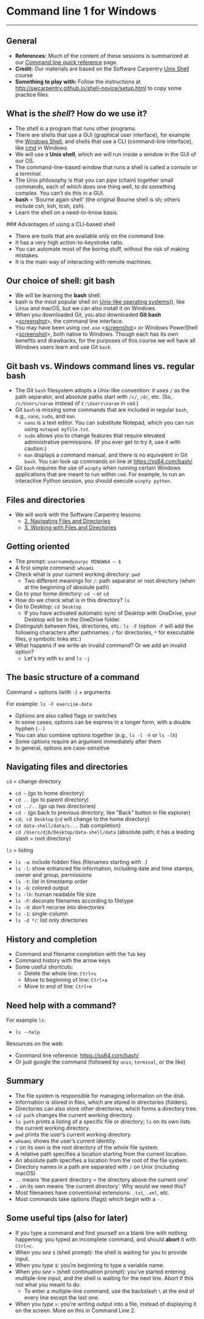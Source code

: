 # Command line 1 for Windows
____

## General

* **References:** Much of the content of these sessions is summarized at our [Command line quick reference](command_resources.md) page.
* **Credit:** Our materials are based on the Software Carpentry [Unix Shell](http://swcarpentry.github.io/shell-novice/) course
* **Something to play with:** Follow the instructions at <http://swcarpentry.github.io/shell-novice/setup.html> to copy some practice files.	

## What is the *shell*? How do we use it?

* The *shell* is a program that runs other programs. <!-- The shell is still a program, which takes input and gives output. The input is a command, though, so it seems as though we’re doing something different. In reality, using command line is no different than using any other program.-->
* There are shells that use a GUI (graphical user interface), for example the [Windows Shell](https://docs.microsoft.com/en-us/windows/win32/shell/shell-entry), and shells that use a CLI (command-line interface), like [cmd](https://en.wikipedia.org/wiki/Cmd.exe) in Windows. <!-- What is important to know is that the shell is the outermost layer around the operating system, and there is no one-to-one correspondence between an OS and a shell, although some shells are typically made for a specific OS. In Windows, for example, there are two CLI-based shells that come preinstalled, i.e. cmd and PowerShell, and others can be installed afterwards. -->
* We will use a **Unix shell**, which we will run inside a window in the GUI of our OS. <!-- macOS and Linux are Unix-like OS's, and come with a Unix shell preinstalled; but we can install one in Windows too. -->
* The command-line-based window that runs a shell is called a *console* or a *terminal*.
* The Unix philosophy is that you can _pipe_ (chain) together small commands, each of which does one thing well, to do something complex. You can’t do this in a GUI.
* **bash** = ‘Bourne again shell’ (the original Bourne shell is sh; others include csh, ksh, tcsh, zsh). <!-- We use and recommend bash. There are many different shells, some of which you end up downloading with program packages like Python.-->
* Learn the shell on a need-to-know basis. <!--There are commands you’ll use every day, some you’ll use for special purposes (and you’ll look up how they work when you need them), and some that you’ll never need.-->

### Advantages of using a CLI-based shell

* There are tools that are available only on the command line.
* It has a very high action-to-keystroke ratio.
* You can automate most of the boring stuff, without the risk of making mistakes.
* It is the main way of interacting with remote machines.

## Our choice of shell: git bash

* We will be learning the **bash** shell.
* bash is the most popular shell on [Unix-like operating systems](https://en.wikipedia.org/wiki/Unix-like)(), like Linux and macOS, but we can also install it on Windows.
* When you downloaded Git, you also downloaded **Git bash** <[screenshot](images/command_1_gitbash.png)>, the command line interface.
* You may have been using `cmd.exe` <[screenshot](images/getting_to_know_cmd.png)> or Windows PowerShell <[screenshot](images/command_1_powershell.png)>, both native to Windows. Though each has its own benefits and drawbacks, for the purposes of this course we will have all Windows users learn and use Git `bash`.

## Git bash vs. Windows command lines vs. regular bash

* The Git `bash` filesystem adopts a Unix-like convention: it uses `/` as the path separator, and absolute paths start with `/c/`, `/d/`, etc. (So, `/c/Users/narae` instead of `C:\Users\narae` in `cmd`.)
* Git `bash` is missing some commands that are included in regular `bash`, e.g., `nano`, `sudo`, and `man`.
	* `nano` is a text editor. You can substitute Notepad, which you can run using `notepad myfile.txt`.
	* `sudo` allows you to change features that require elevated administrative permissions. (If you ever get to try it, use it with caution.)
	* `man` displays a command manual, and there is no equivalent in Git `bash`. You can look up commands on line at <https://ss64.com/bash/>.
* Git `bash` requires the use of `winpty` when running certain Windows applications that are meant to run within `cmd`. For example, to run an interactive Python session, you should execute `winpty python`.

## Files and directories
* We will work with the Software Carpentry lessons:
  * [2. Navigating Files and Directories](http://swcarpentry.github.io/shell-novice/02-filedir/)
  * [3. Working with Files and Directories](http://swcarpentry.github.io/shell-novice/03-create/)

## Getting oriented

* The prompt: `username@yourpc MINGW64 ~ $`
* A first simple command: `whoami`
* Check what is your current working directory: `pwd`
	* Two different meanings for `/`: path separator or root directory (when at the beginning of absolute path)
* Go to your home directory: `cd ~` or `cd`
* How do we check what is in this directory? `ls`
* Go to Desktop: `cd Desktop`
	* If you have activated automatic sync of Desktop with OneDrive, your Desktop will be in the OneDrive folder.
* Distinguish between files, directories, etc.: `ls -F` (option `-F` will add the following characters after pathnames: `/` for directories, `*` for executable files, `@` symbolic links etc.)
* What happens if we write an invalid command? Or we add an invalid option?
	* Let's try with `ks` and `ls -j`

## The basic structure of a command

Command + options (with `-`) + arguments

For example: `ls -F exercise-data`

* Options are also called flags or switches
* In some cases, options can be express in a longer form, with a double hyphen (`--`)
* You can also combine options together (e.g., `ls -l -h` or `ls -lh`)
* Some options require an argument immediately after them
* In general, options are case-sensitive

## Navigating files and directories

`cd` = change directory
* `cd ~` (go to home directory)
* `cd ..` (go to parent directory)
* `cd ../..` (go up two directories)
* `cd -` (go back to previous directory; like "Back" button in file explorer)
* `cd; cd Desktop` (`cd` will change to the home directory)
* `cd data-shell/data/s...` (tab completion)
* `cd /Users/djb/Desktop/data-shell/data` (absolute path; it has a leading slash = root directory)

`ls` = listing
* `ls -a`: include hidden files (filenames starting with `.`)
* `ls -l`: show enhanced file information, including date and time stamps, owner and group, permissions
* `ls -t`: list in timestamp order
* `ls -G`: colored output
* `ls -lh`: human readable file size
* `ls -F`: decorate filenames according to filetype
* `ls -d`: don’t recurse into directories
* `ls -1`: single-column
* `ls -d */`: list only directories

## History and completion

* Command and filename completion with the `Tab` key
* Command history with the arrow keys
* Some useful shortcuts:
	* Delete the whole line: `Ctrl+u`
	* Move to beginning of line: `Ctrl+a`
	* Move to end of line: `Ctrl+e`

## Need help with a command?

For example `ls`:
* `ls --help`

Resources on the web:
* Command line reference: <https://ss64.com/bash/>
* Or just google the command (followed by `unix`, `terminal`, or the like)

## Summary

* The file system is responsible for managing information on the disk.
* Information is stored in files, which are stored in directories (folders).
* Directories can also store other directories, which forms a directory tree.
* `cd path` changes the current working directory.
* `ls path` prints a listing of a specific file or directory; `ls` on its own lists the current working directory.
* `pwd` prints the user’s current working directory.
* `whoami` shows the user’s current identity.
* `/` on its own is the root directory of the whole file system.
* A relative path specifies a location starting from the current location.
* An absolute path specifies a location from the root of the file system.
* Directory names in a path are separated with `/` on Unix (including macOS)
* `..` means ‘the parent directory = the directory above the current one’
* `.` on its own means ‘the current directory’. Why would we need this?
* Most filenames have conventional extensions: `.txt`, `.xml`, etc.
* Most commands take options (flags) which begin with a `-`.

## Some useful tips (also for later)

* If you type a command and find yourself on a blank line with nothing happening: you typed an incomplete command, and should **abort** it with `Ctrl+c`.
* When you *see* `$` (shell prompt): the shell is waiting for you to provide input.
* When you *type* `$`: you’re beginning to type a variable name.
* When you *see* `>` (shell continuation prompt): you’ve started entering multiple-line input, and the shell is waiting for the next line. Abort if this not what you meant to do.
	* To enter a multiple-line command, use the backslash `\` at the end of every line except the last one.
* When you *type* `>`: you’re writing output into a file, instead of displaying it on the screen. More on this in Command Line 2.

